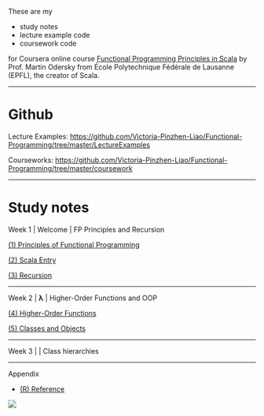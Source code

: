 
These are my 
- study notes 
- lecture example code
- coursework code 

for Coursera online course [Functional Programming Principles in Scala](https://www.coursera.org/learn/scala-functional-programming/home/) by Prof. Martin Odersky from École Polytechnique Fédérale de Lausanne (EPFL), the creator of Scala.

----------

# Github

Lecture Examples: https://github.com/Victoria-Pinzhen-Liao/Functional-Programming/tree/master/LectureExamples

Courseworks:  https://github.com/Victoria-Pinzhen-Liao/Functional-Programming/tree/master/coursework


----------

# Study notes 

Week 1 | Welcome <i class="fa-regular fa-face-smile-wink"></i> | FP Principles and Recursion

  [(1) Principles of Functional Programming](https://purrgramming.life/cs/programming/fp/w1/principles/)
  
   [(2) Scala Entry](https://purrgramming.life/cs/programming/fp/w1/scala/)
  
   [(3) Recursion](https://purrgramming.life/cs/programming/fp/w1/recursion/)

----------

Week 2 |  **λ**  | Higher-Order Functions and OOP

   [(4) Higher-Order Functions](https://purrgramming.life/cs/programming/fp/w2/higher-order-functions/)
  
   [(5) Classes and Objects](https://purrgramming.life/cs/programming/fp/w2/5-classes-and-objects/)

----------

Week 3 | <i class="fa-solid fa-sitemap"></i>  | Class hierarchies

----------

Appendix

-   [(R) Reference](https://purrgramming.life/cs/programming/fp/r-reference/)



![](https://purrgramming.life/wp-content/uploads/2022/03/WeChat-Screenshot_20220226230653-edited.png)
